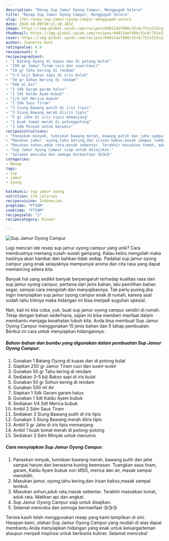 ```yaml
---
description: "Resep Sup Jamur Oyong Campur, Menggugah Selera"
title: "Resep Sup Jamur Oyong Campur, Menggugah Selera"
slug: 1761-resep-sup-jamur-oyong-campur-menggugah-selera
date: 2020-10-09T10:11:18.283Z
image: https://img-global.cpcdn.com/recipes/04011da7d08c33c8/751x532cq70/sup-jamur-oyong-campur-foto-resep-utama.jpg
thumbnail: https://img-global.cpcdn.com/recipes/04011da7d08c33c8/751x532cq70/sup-jamur-oyong-campur-foto-resep-utama.jpg
cover: https://img-global.cpcdn.com/recipes/04011da7d08c33c8/751x532cq70/sup-jamur-oyong-campur-foto-resep-utama.jpg
author: Jeanette Hunt
ratingvalue: 4.9
reviewcount: 8
recipeingredient:
- "1 Batang Oyong di kupas dan di potong bulat"
- "250 gr Jamur Tiram cuci dan suwirsuwir"
- "50 gr Tahu kering di rendam"
- "3-5 biji Bakso sapi di iris bulat"
- "50 gr Sohun kering di rendam"
- "500 ml Air"
- "1 Sdk Garam garam halus"
- "1 Sdt Kaldu Ayam bubuk"
- "1/4 Sdt Merica bubuk"
- "2 Sdm Saus Tiram"
- "3 Siung Bawang putih di iris tipis"
- "3 Siung Bawang merah diiris tipis"
- "5 gr Jahe di iris tipis memanjang"
- "1 buah tomat merah di potongpotong"
- "3 Sdm Minyak untuk menumis"
recipeinstructions:
- "Panaskan minyak, tumiskan bawang merah, bawang putih dan jahe sampai harum dan berwarna kuning keemasan. Tuangkan saus tiram, garam, Kaldu Ayam bubuk non MSG, merica dan air, masak sampai mendidih."
- "Masukan jamur, oyong,tahu kering,dan irisan bakso,masak sampai lembut."
- "Masukan sohun,aduk rata,masak sebentar. Terakhir masukkan tomat, aduk rata. Matikan api dan angkat."
- "Sup Jamur Oyong Campur siap untuk disajikan."
- "Selamat mencoba dan semoga bermanfaat 😘😘😘"
categories:
- Resep
tags:
- sup
- jamur
- oyong

katakunci: sup jamur oyong 
nutrition: 174 calories
recipecuisine: Indonesian
preptime: "PT38M"
cooktime: "PT59M"
recipeyield: "2"
recipecategory: Dinner

---
```



![Sup Jamur Oyong Campur](https://img-global.cpcdn.com/recipes/04011da7d08c33c8/751x532cq70/sup-jamur-oyong-campur-foto-resep-utama.jpg)

Lagi mencari ide resep sup jamur oyong campur yang unik? Cara membuatnya memang susah-susah gampang. Kalau keliru mengolah maka hasilnya akan hambar dan bahkan tidak sedap. Padahal sup jamur oyong campur yang enak selayaknya mempunyai aroma dan cita rasa yang dapat memancing selera kita.

Banyak hal yang sedikit banyak berpengaruh terhadap kualitas rasa dari sup jamur oyong campur, pertama dari jenis bahan, lalu pemilihan bahan segar, sampai cara mengolah dan menyajikannya. Tak perlu pusing jika ingin menyiapkan sup jamur oyong campur enak di rumah, karena asal sudah tahu triknya maka hidangan ini bisa menjadi suguhan spesial.




Nah, kali ini kita coba, yuk, buat sup jamur oyong campur sendiri di rumah. Tetap dengan bahan sederhana, sajian ini bisa memberi manfaat dalam membantu menjaga kesehatan tubuh kita. Anda bisa membuat Sup Jamur Oyong Campur menggunakan 15 jenis bahan dan 5 tahap pembuatan. Berikut ini cara untuk menyiapkan hidangannya.

<!--inarticleads1-->

##### Bahan-bahan dan bumbu yang digunakan dalam pembuatan Sup Jamur Oyong Campur:

1. Gunakan 1 Batang Oyong di kupas dan di potong bulat
1. Siapkan 250 gr Jamur Tiram cuci dan suwir-suwir
1. Gunakan 50 gr Tahu kering di rendam
1. Sediakan 3-5 biji Bakso sapi di iris bulat
1. Gunakan 50 gr Sohun kering di rendam
1. Gunakan 500 ml Air
1. Siapkan 1 Sdk Garam garam halus
1. Gunakan 1 Sdt Kaldu Ayam bubuk
1. Sediakan 1/4 Sdt Merica bubuk
1. Ambil 2 Sdm Saus Tiram
1. Sediakan 3 Siung Bawang putih di iris tipis
1. Gunakan 3 Siung Bawang merah diiris tipis
1. Ambil 5 gr Jahe di iris tipis memanjang
1. Ambil 1 buah tomat merah di potong-potong
1. Sediakan 3 Sdm Minyak untuk menumis




<!--inarticleads2-->

##### Cara menyiapkan Sup Jamur Oyong Campur:

1. Panaskan minyak, tumiskan bawang merah, bawang putih dan jahe sampai harum dan berwarna kuning keemasan. Tuangkan saus tiram, garam, Kaldu Ayam bubuk non MSG, merica dan air, masak sampai mendidih.
1. Masukan jamur, oyong,tahu kering,dan irisan bakso,masak sampai lembut.
1. Masukan sohun,aduk rata,masak sebentar. Terakhir masukkan tomat, aduk rata. Matikan api dan angkat.
1. Sup Jamur Oyong Campur siap untuk disajikan.
1. Selamat mencoba dan semoga bermanfaat 😘😘😘




Terima kasih telah menggunakan resep yang kami tampilkan di sini. Harapan kami, olahan Sup Jamur Oyong Campur yang mudah di atas dapat membantu Anda menyiapkan hidangan yang enak untuk keluarga/teman ataupun menjadi inspirasi untuk berbisnis kuliner. Selamat mencoba!

